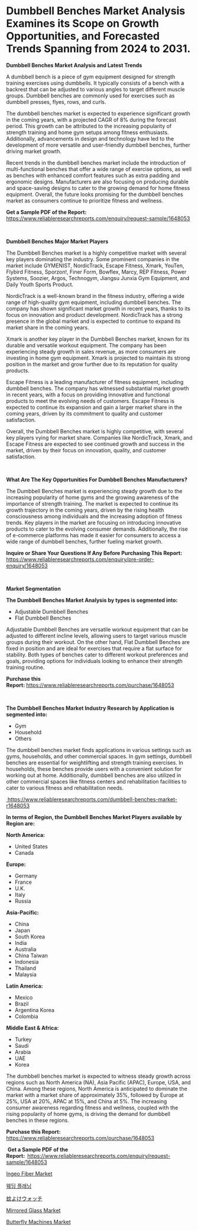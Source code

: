 <p><h1>Dumbbell Benches Market Analysis Examines its Scope on Growth Opportunities, and Forecasted Trends Spanning from 2024 to 2031.</h1></p><p><strong>Dumbbell Benches Market Analysis and Latest Trends</strong></p>
<p><p>A dumbbell bench is a piece of gym equipment designed for strength training exercises using dumbbells. It typically consists of a bench with a backrest that can be adjusted to various angles to target different muscle groups. Dumbbell benches are commonly used for exercises such as dumbbell presses, flyes, rows, and curls.</p><p>The dumbbell benches market is expected to experience significant growth in the coming years, with a projected CAGR of 8% during the forecast period. This growth can be attributed to the increasing popularity of strength training and home gym setups among fitness enthusiasts. Additionally, advancements in design and technology have led to the development of more versatile and user-friendly dumbbell benches, further driving market growth.</p><p>Recent trends in the dumbbell benches market include the introduction of multi-functional benches that offer a wide range of exercise options, as well as benches with enhanced comfort features such as extra padding and ergonomic designs. Manufacturers are also focusing on producing durable and space-saving designs to cater to the growing demand for home fitness equipment. Overall, the future looks promising for the dumbbell benches market as consumers continue to prioritize fitness and wellness.</p></p>
<p><strong>Get a Sample PDF of the Report:&nbsp;</strong> <a href="https://www.reliableresearchreports.com/enquiry/request-sample/1648053">https://www.reliableresearchreports.com/enquiry/request-sample/1648053</a></p>
<p>&nbsp;</p>
<p><strong>Dumbbell Benches Major Market Players</strong></p>
<p><p>The Dumbbell Benches market is a highly competitive market with several key players dominating the industry. Some prominent companies in the market include GYMENIST, NordicTrack, Escape Fitness, Xmark, YouTen, Flybird Fitness, Sporzon!, Finer Form, Bowflex, Marcy, REP Fitness, Power Systems, Soozier, Argos, Technogym, Jiangsu Junxia Gym Equipment, and Daily Youth Sports Product.</p><p>NordicTrack is a well-known brand in the fitness industry, offering a wide range of high-quality gym equipment, including dumbbell benches. The company has shown significant market growth in recent years, thanks to its focus on innovation and product development. NordicTrack has a strong presence in the global market and is expected to continue to expand its market share in the coming years.</p><p>Xmark is another key player in the Dumbbell Benches market, known for its durable and versatile workout equipment. The company has been experiencing steady growth in sales revenue, as more consumers are investing in home gym equipment. Xmark is projected to maintain its strong position in the market and grow further due to its reputation for quality products.</p><p>Escape Fitness is a leading manufacturer of fitness equipment, including dumbbell benches. The company has witnessed substantial market growth in recent years, with a focus on providing innovative and functional products to meet the evolving needs of customers. Escape Fitness is expected to continue its expansion and gain a larger market share in the coming years, driven by its commitment to quality and customer satisfaction.</p><p>Overall, the Dumbbell Benches market is highly competitive, with several key players vying for market share. Companies like NordicTrack, Xmark, and Escape Fitness are expected to see continued growth and success in the market, driven by their focus on innovation, quality, and customer satisfaction.</p></p>
<p>&nbsp;</p>
<p><strong>What Are The Key Opportunities For Dumbbell Benches Manufacturers?</strong></p>
<p><p>The Dumbbell Benches market is experiencing steady growth due to the increasing popularity of home gyms and the growing awareness of the importance of strength training. The market is expected to continue its growth trajectory in the coming years, driven by the rising health consciousness among individuals and the increasing adoption of fitness trends. Key players in the market are focusing on introducing innovative products to cater to the evolving consumer demands. Additionally, the rise of e-commerce platforms has made it easier for consumers to access a wide range of dumbbell benches, further fueling market growth.</p></p>
<p><strong>Inquire or Share Your Questions If Any Before Purchasing This Report:</strong> <a href="https://www.reliableresearchreports.com/enquiry/pre-order-enquiry/1648053">https://www.reliableresearchreports.com/enquiry/pre-order-enquiry/1648053</a></p>
<p>&nbsp;</p>
<p><strong>Market Segmentation</strong></p>
<p><strong>The Dumbbell Benches Market Analysis by types is segmented into:</strong></p>
<p><ul><li>Adjustable Dumbbell Benches</li><li>Flat Dumbbell Benches</li></ul></p>
<p><p>Adjustable Dumbbell Benches are versatile workout equipment that can be adjusted to different incline levels, allowing users to target various muscle groups during their workout. On the other hand, Flat Dumbbell Benches are fixed in position and are ideal for exercises that require a flat surface for stability. Both types of benches cater to different workout preferences and goals, providing options for individuals looking to enhance their strength training routine.</p></p>
<p><strong>Purchase this Report:&nbsp;</strong><a href="https://www.reliableresearchreports.com/purchase/1648053">https://www.reliableresearchreports.com/purchase/1648053</a></p>
<p>&nbsp;</p>
<p><strong>The Dumbbell Benches Market Industry Research by Application is segmented into:</strong></p>
<p><ul><li>Gym</li><li>Household</li><li>Others</li></ul></p>
<p><p>The dumbbell benches market finds applications in various settings such as gyms, households, and other commercial spaces. In gym settings, dumbbell benches are essential for weightlifting and strength training exercises. In households, these benches provide users with a convenient solution for working out at home. Additionally, dumbbell benches are also utilized in other commercial spaces like fitness centers and rehabilitation facilities to cater to various fitness and rehabilitation needs.</p></p>
<p><a href="https://www.reliableresearchreports.com/dumbbell-benches-market-r1648053">&nbsp;https://www.reliableresearchreports.com/dumbbell-benches-market-r1648053</a></p>
<p><strong>In terms of Region, the Dumbbell Benches Market Players available by Region are:</strong></p>
<p>
    <p> <strong> North America: </strong>
        <ul>
            <li>United States</li>
            <li>Canada</li>
        </ul>
        </p> 
    <p> <strong> Europe: </strong>
        <ul>
            <li>Germany</li>
            <li>France</li>
            <li>U.K.</li>
            <li>Italy</li>
            <li>Russia</li>
        </ul>
        </p> 
    <p> <strong> Asia-Pacific: </strong>
        <ul>
            <li>China</li>
            <li>Japan</li>
            <li>South Korea</li>
            <li>India</li>
            <li>Australia</li>
            <li>China Taiwan</li>
            <li>Indonesia</li>
            <li>Thailand</li>
            <li>Malaysia</li>
        </ul>
        </p> 
    <p> <strong> Latin America: </strong>
        <ul>
            <li>Mexico</li>
            <li>Brazil</li>
            <li>Argentina Korea</li>
            <li>Colombia</li>
        </ul>
        </p> 
    <p> <strong> Middle East & Africa: </strong>
        <ul>
            <li>Turkey</li>
            <li>Saudi</li>
            <li>Arabia</li>
            <li>UAE</li>
            <li>Korea</li>
        </ul>
    </p>
    </p>
<p><p>The dumbbell benches market is expected to witness steady growth across regions such as North America (NA), Asia Pacific (APAC), Europe, USA, and China. Among these regions, North America is anticipated to dominate the market with a market share of approximately 35%, followed by Europe at 25%, USA at 20%, APAC at 15%, and China at 5%. The increasing consumer awareness regarding fitness and wellness, coupled with the rising popularity of home gyms, is driving the demand for dumbbell benches in these regions.</p></p>
<p><strong>Purchase this Report: </strong><a href="https://www.reliableresearchreports.com/purchase/1648053">https://www.reliableresearchreports.com/purchase/1648053</a></p>
<p>&nbsp;<strong>Get a Sample PDF of the Report:&nbsp;&nbsp;</strong><a href="https://www.reliableresearchreports.com/enquiry/request-sample/1648053">https://www.reliableresearchreports.com/enquiry/request-sample/1648053</a></p>
<p><strong></strong></p>
<p><p><a href="https://issuu.com/reportprime-2/docs/ingeo-fiber-market-size-2030.pptx">Ingeo Fiber Market</a></p><p><a href="https://medium.com/@harrymoreno266/%EA%B2%B0%ED%98%BC%EC%8B%9D-%EC%A4%80%EB%B9%84-%EC%8B%9C%EC%9E%A5-2031%EB%85%84%EA%B9%8C%EC%A7%80%EC%9D%98-%ED%8A%B8%EB%A0%8C%EB%93%9C-%EC%98%88%EC%B8%A1-%EB%B0%8F-%EA%B2%BD%EC%9F%81-%EB%B6%84%EC%84%9D-e4ca3397a428">웨딩 플래닝</a></p><p><a href="https://github.com/gfggqjbfys368009/Market-Research-Report-List-1/blob/main/607014936137.md">蚊よけウォッチ</a></p><p><a href="https://issuu.com/reportprime-2/docs/mirrored-glass-market-size-2030.pptx">Mirrored Glass Market</a></p><p><a href="https://github.com/brentleyjimmiealvaradoz4l1rea/Market-Research-Report-List-2/blob/main/butterfly-machines-market.md">Butterfly Machines Market</a></p></p>